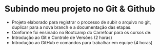 # Subindo meu projeto no Git & Github

- Projeto elaborado para registrar o processo de subir o arquivo no git, duplicar para a nova branch e a documentação das etapas.
- Conforme foi ensinado no Bootcamp do Carrefour para os cursos de:
- Introdução ao Git e Controle de Versões (2 horas)
- Introdução ao GitHub e comandos para trabalhar em equipe (4 horas)

